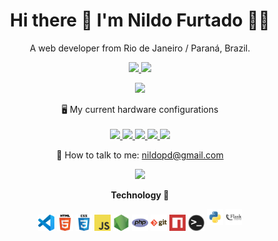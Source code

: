 <!--
**nildofurtado/nildofurtado** is a ✨ _special_ ✨ repository because its `README.md` (this file) appears on your GitHub profile.

Here are some ideas to get you started:

- 🔭 I’m currently working on ...
- 🌱 I’m currently learning ...
- 👯 I’m looking to collaborate on ...
- 🤔 I’m looking for help with ...
- 💬 Ask me about ...
- 📫 How to reach me: ...
- 😄 Pronouns: ...
- ⚡ Fun fact: ...
-->
<h1 align='center'>
  Hi there 👋 I'm Nildo Furtado 👨‍💻
</h1>

<p align='center'>
 A web developer from Rio de Janeiro / Paraná, Brazil.
</p>



<p align='center'>
  <a href="https://br.linkedin.com/in/nildo-ferreira-furtado">
    <img src="https://img.shields.io/badge/linkedin-%230077B5.svg?&style=for-the-badge&logo=linkedin&logoColor=white" />
  </a>
  <a href="https://www.instagram.com/nildopd2">
    <img src="https://img.shields.io/badge/instagram-%23E4405F.svg?&style=for-the-badge&logo=instagram&logoColor=white" />        
  </a>
</p>

<p align='center'>
  <a href="#">
    <img src="https://github-readme-stats.vercel.app/api?username=nildofurtado&show_icons=true&count_private=true&theme=dark" width="350"></a>
</p>

<p align='center'>
  🖥️ My current hardware configurations<br/><br/>
   <a href="#" style="cursor: default">
    <img src="https://img.shields.io/badge/windows-%230078D6.svg?&style=for-the-badge&logo=windows&logoColor=white" />      </a>
  <a href="#" style="cursor: default">
    <img src="https://img.shields.io/badge/ubuntu-%230078D6.svg?&style=for-the-badge&logo=ubuntu&logoColor=white" />      </a>
  <a href="#" style="cursor: default">
    <img src="https://img.shields.io/badge/AMD A8-9600.svg?&style=for-the-badge&logo=AMD&logoColor=white" />
  </a>
  <a href="#" style="cursor: default">
    <img src="https://img.shields.io/badge/RAM-32GB-%230071C5.svg?&style=for-the-badge&logoColor=white" />
  </a>
  <a href="#" style="cursor: default">
    <img src="https://img.shields.io/badge/RADEON-R7 Series%20980-%2376B900.svg?&style=for-the-badge&logo=nvidia&logoColor=white" />
  </a>
 </p>

<p align='center'>
  📱 How to talk to me: <a href='mailto:nildopd@gmail.com'>nildopd@gmail.com</a>
</p>

<p align='center'>
  <a href="#" style="cursor: default">
    <img src="https://komarev.com/ghpvc/?username=nildofurtado&color=brightgreen">
  </a>
</p>

<p align='center'>
  <b> Technology 🚀 </b>
</p>
<p align='center'>
    <img align="center" alt="Visual Studio Code" width="26px" src="https://raw.githubusercontent.com/github/explore/80688e429a7d4ef2fca1e82350fe8e3517d3494d/topics/visual-studio-code/visual-studio-code.png" />
    <img align="center" alt="HTML" width="26px" src="https://raw.githubusercontent.com/github/explore/80688e429a7d4ef2fca1e82350fe8e3517d3494d/topics/html/html.png" />
    <img align="center" alt="CSS" width="26px" src="https://raw.githubusercontent.com/github/explore/80688e429a7d4ef2fca1e82350fe8e3517d3494d/topics/css/css.png" />
    <img align="center" alt="JavaScript" width="26px" src="https://raw.githubusercontent.com/github/explore/80688e429a7d4ef2fca1e82350fe8e3517d3494d/topics/javascript/javascript.png" />
    <img align="center" alt="Node.js" width="26px" src="https://raw.githubusercontent.com/github/explore/80688e429a7d4ef2fca1e82350fe8e3517d3494d/topics/nodejs/nodejs.png" />
    <img align="center" alt="PHP" width="26px" src="https://raw.githubusercontent.com/github/explore/80688e429a7d4ef2fca1e82350fe8e3517d3494d/topics/php/php.png" />
    <img align="center" alt="git" width="26px" src="https://raw.githubusercontent.com/github/explore/80688e429a7d4ef2fca1e82350fe8e3517d3494d/topics/git/git.png" />
    <img align="center" alt="npm" width="26px" src="https://raw.githubusercontent.com/github/explore/80688e429a7d4ef2fca1e82350fe8e3517d3494d/topics/npm/npm.png" />
    <img align="center" alt="terminal" width="26px" src="https://raw.githubusercontent.com/github/explore/80688e429a7d4ef2fca1e82350fe8e3517d3494d/topics/terminal/terminal.png">
  <img aling="center" alt="python" width="26px" src="https://raw.githubusercontent.com/github/explore/80688e429a7d4ef2fca1e82350fe8e3517d3494d/topics/python/python.png">
  <img aling="center" alt="python" width="26px" src="https://raw.githubusercontent.com/github/explore/80688e429a7d4ef2fca1e82350fe8e3517d3494d/topics/flask/flask.png">
</p>
